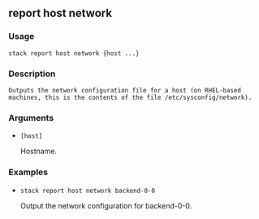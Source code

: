 ## report host network

### Usage

`stack report host network {host ...}`

### Description


	Outputs the network configuration file for a host (on RHEL-based
	machines, this is the contents of the file /etc/sysconfig/network).

	

### Arguments

* `[host]`

   Hostname.


### Examples

* `stack report host network backend-0-0`

   Output the network configuration for backend-0-0.



